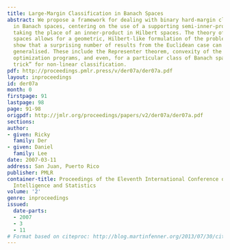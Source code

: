 ```yaml
---
title: Large-Margin Classification in Banach Spaces
abstract: We propose a framework for dealing with binary hard-margin classification
  in Banach spaces, centering on the use of a supporting semi-inner-product (s.i.p.)
  taking the place of an inner-product in Hilbert spaces. The theory of semi-inner-product
  spaces allows for a geometric, Hilbert-like formulation of the problems, and we
  show that a surprising number of results from the Euclidean case can be appropriately
  generalised. These include the Representer theorem, convexity of the associated
  optimization programs, and even, for a particular class of Banach spaces, a “kernel
  trick” for non-linear classification.
pdf: http://proceedings.pmlr.press/v/der07a/der07a.pdf
layout: inproceedings
id: der07a
month: 0
firstpage: 91
lastpage: 98
page: 91-98
origpdf: http://jmlr.org/proceedings/papers/v2/der07a/der07a.pdf
sections: 
author:
- given: Ricky
  family: Der
- given: Daniel
  family: Lee
date: 2007-03-11
address: San Juan, Puerto Rico
publisher: PMLR
container-title: Proceedings of the Eleventh International Conference on Artificial
  Intelligence and Statistics
volume: '2'
genre: inproceedings
issued:
  date-parts:
  - 2007
  - 3
  - 11
# Format based on citeproc: http://blog.martinfenner.org/2013/07/30/citeproc-yaml-for-bibliographies/
---
```

